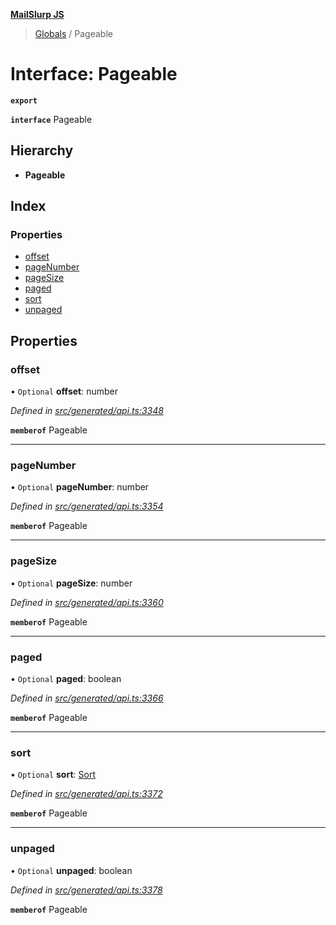 **[MailSlurp JS](../README.md)**

> [Globals](../README.md) / Pageable

# Interface: Pageable

**`export`** 

**`interface`** Pageable

## Hierarchy

* **Pageable**

## Index

### Properties

* [offset](pageable.md#offset)
* [pageNumber](pageable.md#pagenumber)
* [pageSize](pageable.md#pagesize)
* [paged](pageable.md#paged)
* [sort](pageable.md#sort)
* [unpaged](pageable.md#unpaged)

## Properties

### offset

• `Optional` **offset**: number

*Defined in [src/generated/api.ts:3348](https://github.com/mailslurp/mailslurp-client/blob/aab6cee/src/generated/api.ts#L3348)*

**`memberof`** Pageable

___

### pageNumber

• `Optional` **pageNumber**: number

*Defined in [src/generated/api.ts:3354](https://github.com/mailslurp/mailslurp-client/blob/aab6cee/src/generated/api.ts#L3354)*

**`memberof`** Pageable

___

### pageSize

• `Optional` **pageSize**: number

*Defined in [src/generated/api.ts:3360](https://github.com/mailslurp/mailslurp-client/blob/aab6cee/src/generated/api.ts#L3360)*

**`memberof`** Pageable

___

### paged

• `Optional` **paged**: boolean

*Defined in [src/generated/api.ts:3366](https://github.com/mailslurp/mailslurp-client/blob/aab6cee/src/generated/api.ts#L3366)*

**`memberof`** Pageable

___

### sort

• `Optional` **sort**: [Sort](sort.md)

*Defined in [src/generated/api.ts:3372](https://github.com/mailslurp/mailslurp-client/blob/aab6cee/src/generated/api.ts#L3372)*

**`memberof`** Pageable

___

### unpaged

• `Optional` **unpaged**: boolean

*Defined in [src/generated/api.ts:3378](https://github.com/mailslurp/mailslurp-client/blob/aab6cee/src/generated/api.ts#L3378)*

**`memberof`** Pageable
